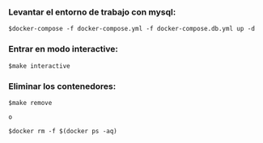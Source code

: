 ### **Levantar el entorno de trabajo con mysql:**
```
$docker-compose -f docker-compose.yml -f docker-compose.db.yml up -d
```

### **Entrar en modo interactive:**
```
$make interactive
```

### **Eliminar los contenedores:**
```
$make remove

o

$docker rm -f $(docker ps -aq)
```
